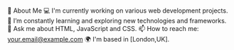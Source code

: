 🚀 About Me
💻 I'm currently working on various web development projects.
🌱 I’m constantly learning and exploring new technologies and frameworks.
💬 Ask me about HTML, JavaScript and CSS.
📫 How to reach me: your.email@example.com
🌍 I'm based in [London,UK].
<!--
**SadikMohamud/SadikMohamud** is a ✨ _special_ ✨ repository because its `README.md` (this file) appears on your GitHub profile.

Here are some ideas to get you started:

- 🔭 I’m currently working on ...
- 🌱 I’m currently learning ... web development utilizing figma/,y long term is to become a full stack developer
- 👯 I’m looking to collaborate on ...
- 🤔 I’m looking for help with ...
- 💬 Ask me about ...
- 📫 How to reach me: ... email me on msadiknur@gmail.com
- 😄 Pronouns: Sir/Sire
- ⚡ Fun fact: ...
-->

